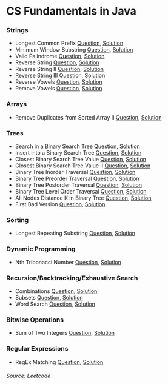 # CS Fundamentals in Java

### Strings
+ Longest Common Prefix [Question](https://leetcode.com/problems/longest-common-prefix/), [Solution](https://github.com/sbd/cs_fundamentals/blob/master/src/LongestCommonPrefix.java)
+ Minimum Window Substring [Question](https://leetcode.com/problems/minimum-window-substring/), [Solution](https://github.com/sbd/cs_fundamentals/blob/master/src/MinWindowSubstring.java)
+ Valid Palindrome [Question](https://leetcode.com/problems/valid-palindrome/), [Solution](https://github.com/sbd/cs_fundamentals/blob/master/src/ValidPalindrome.java)
+ Reverse String [Question](https://leetcode.com/problems/reverse-string/), [Solution](https://github.com/sbd/cs_fundamentals/blob/master/src/ReverseString.java)
+ Reverse String II [Question](https://leetcode.com/problems/reverse-string-ii/), [Solution](https://github.com/sbd/cs_fundamentals/blob/master/src/ReverseString2.java)
+ Reverse String III [Question](https://leetcode.com/problems/reverse-words-in-a-string-iii/), [Solution](https://github.com/sbd/cs_fundamentals/blob/master/src/ReverseString3.java)
+ Reverse Vowels [Question](https://leetcode.com/problems/reverse-vowels-of-a-string/), [Solution](https://github.com/sbd/cs_fundamentals/blob/master/src/ReverseVowels.java)
+ Remove Vowels [Question](https://leetcode.com/problems/remove-vowels-from-a-string/), [Solution](https://github.com/sbd/cs_fundamentals/blob/master/src/RemoveVowels.java)

### Arrays
+ Remove Duplicates from Sorted Array II [Question](https://leetcode.com/problems/remove-duplicates-from-sorted-array-ii/), [Solution](https://github.com/sbd/cs_fundamentals/blob/master/src/RemoveKDuplicates.java)

### Trees
+ Search in a Binary Search Tree [Question](https://leetcode.com/problems/search-in-a-binary-search-tree/), [Solution](https://github.com/sbd/cs_fundamentals/blob/master/src/SearchBST.java)
+ Insert into a Binary Search Tree [Question](https://leetcode.com/problems/insert-into-a-binary-search-tree/), [Solution](https://github.com/sbd/cs_fundamentals/blob/master/src/InsertBST.java)
+ Closest Binary Search Tree Value [Question](https://leetcode.com/problems/closest-binary-search-tree-value/), [Solution](https://github.com/sbd/cs_fundamentals/blob/master/src/ClosestValBST.java)
+ Closest Binary Search Tree Value II [Question](https://leetcode.com/problems/closest-binary-search-tree-value-ii/), [Solution]()
+ Binary Tree Inorder Traversal [Question](https://leetcode.com/problems/binary-tree-inorder-traversal/), [Solution](https://github.com/sbd/cs_fundamentals/blob/master/src/InorderBST.java)
+ Binary Tree Preorder Traversal [Question](https://leetcode.com/problems/binary-tree-preorder-traversal/), [Solution](https://github.com/sbd/cs_fundamentals/blob/master/src/PreorderBST.java)
+ Binary Tree Postorder Traversal [Question](https://leetcode.com/problems/binary-tree-postorder-traversal/), [Solution](https://github.com/sbd/cs_fundamentals/blob/master/src/PostorderBST.java)
+ Binary Tree Level Order Traversal [Question](https://leetcode.com/problems/binary-tree-level-order-traversal/), [Solution](https://github.com/sbd/cs_fundamentals/blob/master/src/LevelOrderBST.java)
+ All Nodes Distance K in Binary Tree [Question](https://leetcode.com/problems/all-nodes-distance-k-in-binary-tree/), [Solution](https://github.com/sbd/cs_fundamentals/blob/master/src/AllNodesDistanceK.java)
+ First Bad Version [Question](https://leetcode.com/problems/first-bad-version/), [Solution](https://github.com/sbd/cs_fundamentals/blob/master/src/FirstBadVersion.java)

### Sorting
+ Longest Repeating Substring [Question](https://leetcode.com/problems/longest-repeating-substring/), [Solution](https://github.com/sbd/cs_fundamentals/blob/master/src/LongestRepeatingSubstring.java)

### Dynamic Programming
+ Nth Tribonacci Number [Question](https://leetcode.com/problems/n-th-tribonacci-number/), [Solution](https://github.com/sbd/cs_fundamentals/blob/master/src/NthTribonacci.java)

### Recursion/Backtracking/Exhaustive Search
+ Combinations [Question](https://leetcode.com/problems/combinations/), [Solution](https://github.com/sbd/cs_fundamentals/blob/master/src/Combinations.java)
+ Subsets [Question](https://leetcode.com/problems/subsets/), [Solution](https://github.com/sbd/cs_fundamentals/blob/master/src/Subsets.java)
+ Word Search [Question](https://leetcode.com/problems/word-search/), [Solution](https://github.com/sbd/cs_fundamentals/blob/master/src/WordSearch.java)

### Bitwise Operations
+ Sum of Two Integers [Question](https://leetcode.com/problems/sum-of-two-integers/), [Solution](https://github.com/sbd/cs_fundamentals/blob/master/src/SumOfInts.java)

### Regular Expressions 
+ RegEx Matching [Question](https://leetcode.com/problems/regular-expression-matching/), [Solution]()



###### Source: Leetcode 
